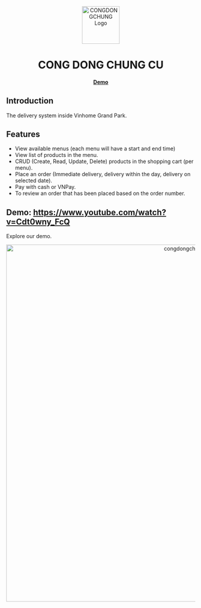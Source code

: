<p>&nbsp;&nbsp;&nbsp;&nbsp;&nbsp;&nbsp;</p>
<p align="center">
<img width="100" height="100" alt="CONGDONGCHUNG Logo" src="https://foodd-delivery.netlify.app/images/logo.jpg"/>
</p>
<p align="center">
  <h1 align="center">CONG DONG CHUNG CU</h1>
</p>
<h4 align="center">
    <a href="https://foodd-delivery.netlify.app">Demo</a>
</h4>

## Introduction

The delivery system inside Vinhome Grand Park.

## Features
- View available menus (each menu will have a start and end time)
- View list of products in the menu.
- CRUD (Create, Read, Update, Delete) products in the shopping cart (per menu).
- Place an order (Immediate delivery, delivery within the day, delivery on selected date).
- Pay with cash or VNPay.
- To review an order that has been placed based on the order number. 


## Demo: https://www.youtube.com/watch?v=Cdt0wny_FcQ

Explore our demo.

<p align="center">
<img alt="congdongchungcu" width="950" src="https://firebasestorage.googleapis.com/v0/b/deliveryfood-9c436.appspot.com/o/homepage.png?alt=media&token=dc8fa657-b905-47d4-a201-0e87f2882723"/>
</p>

